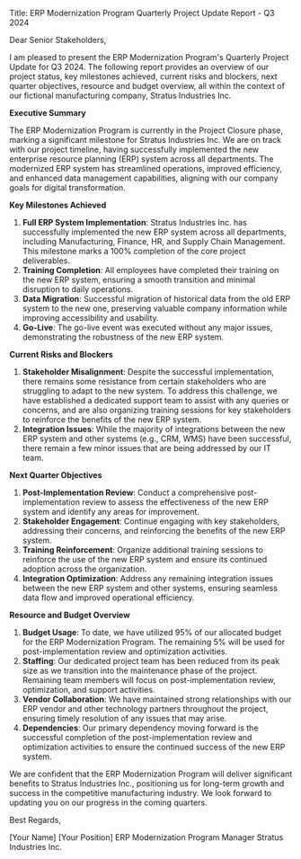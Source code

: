  Title: ERP Modernization Program Quarterly Project Update Report - Q3 2024

Dear Senior Stakeholders,

I am pleased to present the ERP Modernization Program's Quarterly Project Update for Q3 2024. The following report provides an overview of our project status, key milestones achieved, current risks and blockers, next quarter objectives, resource and budget overview, all within the context of our fictional manufacturing company, Stratus Industries Inc.

**Executive Summary**

The ERP Modernization Program is currently in the Project Closure phase, marking a significant milestone for Stratus Industries Inc. We are on track with our project timeline, having successfully implemented the new enterprise resource planning (ERP) system across all departments. The modernized ERP system has streamlined operations, improved efficiency, and enhanced data management capabilities, aligning with our company goals for digital transformation.

**Key Milestones Achieved**

1. **Full ERP System Implementation**: Stratus Industries Inc. has successfully implemented the new ERP system across all departments, including Manufacturing, Finance, HR, and Supply Chain Management. This milestone marks a 100% completion of the core project deliverables.
2. **Training Completion**: All employees have completed their training on the new ERP system, ensuring a smooth transition and minimal disruption to daily operations.
3. **Data Migration**: Successful migration of historical data from the old ERP system to the new one, preserving valuable company information while improving accessibility and usability.
4. **Go-Live**: The go-live event was executed without any major issues, demonstrating the robustness of the new ERP system.

**Current Risks and Blockers**

1. **Stakeholder Misalignment**: Despite the successful implementation, there remains some resistance from certain stakeholders who are struggling to adapt to the new system. To address this challenge, we have established a dedicated support team to assist with any queries or concerns, and are also organizing training sessions for key stakeholders to reinforce the benefits of the new ERP system.
2. **Integration Issues**: While the majority of integrations between the new ERP system and other systems (e.g., CRM, WMS) have been successful, there remain a few minor issues that are being addressed by our IT team.

**Next Quarter Objectives**

1. **Post-Implementation Review**: Conduct a comprehensive post-implementation review to assess the effectiveness of the new ERP system and identify any areas for improvement.
2. **Stakeholder Engagement**: Continue engaging with key stakeholders, addressing their concerns, and reinforcing the benefits of the new ERP system.
3. **Training Reinforcement**: Organize additional training sessions to reinforce the use of the new ERP system and ensure its continued adoption across the organization.
4. **Integration Optimization**: Address any remaining integration issues between the new ERP system and other systems, ensuring seamless data flow and improved operational efficiency.

**Resource and Budget Overview**

1. **Budget Usage**: To date, we have utilized 95% of our allocated budget for the ERP Modernization Program. The remaining 5% will be used for post-implementation review and optimization activities.
2. **Staffing**: Our dedicated project team has been reduced from its peak size as we transition into the maintenance phase of the project. Remaining team members will focus on post-implementation review, optimization, and support activities.
3. **Vendor Collaboration**: We have maintained strong relationships with our ERP vendor and other technology partners throughout the project, ensuring timely resolution of any issues that may arise.
4. **Dependencies**: Our primary dependency moving forward is the successful completion of the post-implementation review and optimization activities to ensure the continued success of the new ERP system.

We are confident that the ERP Modernization Program will deliver significant benefits to Stratus Industries Inc., positioning us for long-term growth and success in the competitive manufacturing industry. We look forward to updating you on our progress in the coming quarters.

Best Regards,

[Your Name]
[Your Position]
ERP Modernization Program Manager
Stratus Industries Inc.
